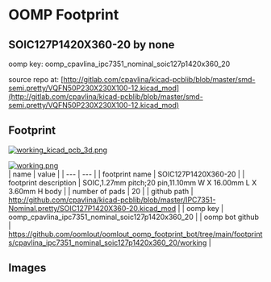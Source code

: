 # OOMP Footprint  
## SOIC127P1420X360-20  by none  
  
oomp key: oomp_cpavlina_ipc7351_nominal_soic127p1420x360_20  
  
source repo at: [http://gitlab.com/cpavlina/kicad-pcblib/blob/master/smd-semi.pretty/VQFN50P230X230X100-12.kicad_mod](http://gitlab.com/cpavlina/kicad-pcblib/blob/master/smd-semi.pretty/VQFN50P230X230X100-12.kicad_mod)  
## Footprint  
  
[![working_kicad_pcb_3d.png](working_kicad_pcb_3d_600.png)](working_kicad_pcb_3d.png)  
  
[![working.png](working_600.png)](working.png)  
| name | value | 
| --- | --- | 
| footprint name | SOIC127P1420X360-20 | 
| footprint description | SOIC,1.27mm pitch;20 pin,11.10mm W X 16.00mm L X 3.60mm H body | 
| number of pads | 20 | 
| github path | http://github.com/cpavlina/kicad-pcblib/blob/master/IPC7351-Nominal.pretty/SOIC127P1420X360-20.kicad_mod | 
| oomp key | oomp_cpavlina_ipc7351_nominal_soic127p1420x360_20 | 
| oomp bot github | https://github.com/oomlout/oomlout_oomp_footprint_bot/tree/main/footprints/cpavlina_ipc7351_nominal_soic127p1420x360_20/working | 
## Images  

